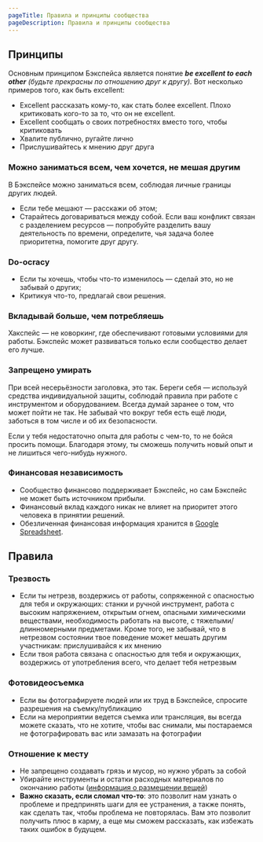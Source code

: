 ```yaml
---
pageTitle: Правила и принципы сообщества
pageDescription: Правила и принципы сообщества
---
```


## Принципы 
Основным принципом Бэкспейса является понятие _**be excellent to each other** (будьте прекрасны по отношению друг к другу)._ Вот несколько примеров того, как быть excellent:

 - Excellent рассказать кому-то, как стать более excellent. Плохо критиковать кого-то за то, что он не excellent.
 - Excellent сообщать о своих потребностях вместо того, чтобы критиковать
 - Хвалите публично, ругайте лично
 - Прислушивайтесь к мнению друг друга

### Можно заниматься всем, чем хочется, не мешая другим
В Бэкспейсе можно заниматься всем, соблюдая личные границы других людей. 

 - Если тебе мешают — расскажи об этом;
 - Старайтесь договариваться между собой. Если ваш конфликт связан с разделением ресурсов — попробуйте разделить вашу деятельность по времени, определите, чья задача более приоритетна, помогите друг другу.

### Do-ocracy
 - Если ты хочешь, чтобы что-то изменилось — сделай это, но не забывай о других;
 - Критикуя что-то, предлагай свои решения.

### Вкладывай больше, чем потребляешь
Хакспейс — не коворкинг, где обеспечивают готовыми условиями для работы. Бэкспейс может развиваться только если сообщество делает его лучше.

### Запрещено умирать
При всей несерьёзности заголовка, это так. Береги себя — используй средства индивидуальной защиты, соблюдай правила при работе с инструментом и оборудованием. Всегда думай заранее о том, что может пойти не так. Не забывай что вокруг тебя есть ещё люди, заботься в том числе и об их безопасности.

Если у тебя недостаточно опыта для работы с чем-то, то не бойся просить помощи. Благодаря этому, ты сможешь получить новый опыт и не лишиться чего-нибудь нужного. 

### Финансовая независимость
 - Сообщество финансово поддерживает Бэкспейс, но сам Бэкспейс не может быть источником прибыли. 
 - Финансовый вклад каждого никак не влияет на приоритет этого человека в принятии решений.
 - Обезличенная финансовая информация хранится в [Google Spreadsheet](https://drive.google.com/open?id=1axxo8_JOMkHQfMpo-TbR6vLCXhowdyu8iZRUjZ59F04).

## Правила

### Трезвость

* Если ты нетрезв, воздержись от работы, сопряженной с опасностью для тебя и окружающих: станки и ручной инструмент, работа с высоким напряжением, открытым огнем, опасными химическими веществами, необходимость работать на высоте, с тяжелыми/длинномерными предметами. Кроме того, не забывай, что в нетрезвом состоянии твое поведение может мешать другим участникам: прислушивайся к их мнению
* Если твоя работа связана с опасностью для тебя и окружающих, воздержись от употребления всего, что делает тебя нетрезвым


### Фотовидеосъемка

* Если вы фотографируете людей или их труд в Бэкспейсе, спросите разрешения на съемку/публикацию
* Если на мероприятии ведется съемка или трансляция, вы всегда можете сказать, что не хотите, чтобы вас снимали, мы постараемся не фотографировать вас или замазать на фотографии

### Отношение к месту

* Не запрещено создавать грязь и мусор, но нужно убрать за собой
* Убирайте инструменты и остатки расходных материалов по окончанию работы ([информация о размещении вещей](/wiki/stuff-map))
* **Важно сказать, если сломал что-то**: это позволит нам узнать о проблеме и предпринять шаги для ее устранения, а также понять, как сделать так, чтобы проблема не повторялась. Вам это позволит получить плюс в карму, а еще мы сможем рассказать, как избежать таких ошибок в будущем.

